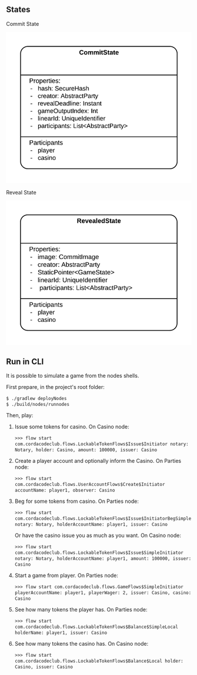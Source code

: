 ## States

Commit State

![](images/commit_state.png?raw=true)

Reveal State

![](images/reveal_state.png?raw=true)

## Run in CLI

It is possible to simulate a game from the nodes shells.

First prepare, in the project's root folder:

```shell
$ ./gradlew deployNodes
$ ./build/nodes/runnodes
```

Then, play:

1. Issue some tokens for casino. On Casino node:

    ```shell
    >>> flow start com.cordacodeclub.flows.LockableTokenFlows$Issue$Initiator notary: Notary, holder: Casino, amount: 100000, issuer: Casino
    ```
2. Create a player account and optionally inform the Casino. On Parties node:

    ```shell
    >>> flow start com.cordacodeclub.flows.UserAccountFlows$Create$Initiator accountName: player1, observer: Casino
    ```
3. Beg for some tokens from casino. On Parties node:

    ```shell
    >>> flow start com.cordacodeclub.flows.LockableTokenFlows$Issue$InitiatorBegSimple notary: Notary, holderAccountName: player1, issuer: Casino
    ```
    Or have the casino issue you as much as you want. On Casino node:
    
    ```shell
    >>> flow start com.cordacodeclub.flows.LockableTokenFlows$Issue$SimpleInitiator notary: Notary, holderAccountName: player1, amount: 100000, issuer: Casino
    ```
4. Start a game from player. On Parties node:

    ```shell
    >>> flow start com.cordacodeclub.flows.GameFlows$SimpleInitiator playerAccountName: player1, playerWager: 2, issuer: Casino, casino: Casino
    ```
5. See how many tokens the player has. On Parties node:

    ```shell
    >>> flow start com.cordacodeclub.flows.LockableTokenFlows$Balance$SimpleLocal holderName: player1, issuer: Casino
    ```
6. See how many tokens the casino has. On Casino node:

    ```shell
    >>> flow start com.cordacodeclub.flows.LockableTokenFlows$Balance$Local holder: Casino, issuer: Casino
    ```

